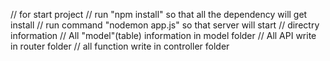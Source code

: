 // for start project 
// run "npm install" so that all the dependency will get install
// run command "nodemon app.js" so that server will start
// directry information
// All "model"(table) information in model folder
// All API write in router folder
// all function write in controller folder

